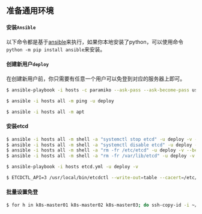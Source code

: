 ## 准备通用环境

#### 安装`Ansible`

以下命令都是基于[ansible](https://docs.ansible.com/ansible/latest/installation_guide/index.html)来执行，如果你本地安装了python，可以使用命令`python -m pip install ansible`来安装。

#### 创建新用户`deploy`

在创建新用户前，你只需要有任意一个用户可以免登到对应的服务器上即可。

```bash
$ ansible-playbook -i hosts -c paramiko --ask-pass --ask-become-pass user-deploy.yml -v

$ ansible -i hosts all -m ping -u deploy

$ ansible -i hosts all -m apt 
```

#### 安装etcd

```bash
$ ansible -i hosts all -m shell -a "systemctl stop etcd" -u deploy -v --become
$ ansible -i hosts all -m shell -a "systemctl disable etcd" -u deploy -v --become
$ ansible -i hosts all -m shell -a "rm -fr /etc/etcd" -u deploy -v --become
$ ansible -i hosts all -m shell -a "rm -fr /var/lib/etcd" -u deploy -v --become

$ ansible-playbook -i hosts etcd.yml -u deploy -v
```

```bash
$ ETCDCTL_API=3 /usr/local/bin/etcdctl --write-out=table --cacert=/etc/etcd/ssl/ca.pem --cert=/etc/etcd/ssl/etcd.pem --key=/etc/etcd/ssl/etcd-key.pem --endpoints=https://192.168.1.61:2379,https://192.168.1.62:2379,https://192.168.1.63:2379 endpoint health
```

#### 批量设置免登

```bash
$ for h in k8s-master01 k8s-master02 k8s-master03; do ssh-copy-id -i ~/.ssh/id_rsa.pub james@$h; done
```



